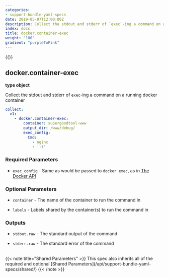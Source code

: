 ```yaml
---
categories:
- support-bundle-yaml-specs
date: 2019-05-07T12:00:00Z
description: Collect the stdout and stderr of `exec`-ing a command on a running docker container
index: docs
title: docker.container-exec
weight: "100"
gradient: "purpleToPink"
---
```


{{<legacynotice>}}

## docker.container-exec

**type object**

Collect the stdout and stderr of `exec`-ing a command on a running docker container


```yaml
collect:
  v1:
    - docker.container-exec:
        container: supergoodtool-www
        output_dir: /www/debug/
        exec_config:
          Cmd:
            - nginx
            - '-t'
```


### Required Parameters


- `exec_config` - Same as would be passed to `docker exec`, as in [The Docker API](https://github.com/moby/moby/blob/master/api/types/configs.go#L43)



### Optional Parameters


- `container` - The name of the container to run the command in


- `labels` - Labels shared by the container(s) to run the command in



### Outputs

    
- `stdout.raw` - The standard output of the command

- `stderr.raw` - The standard error of the command


<br>
{{< note title="Shared Parameters" >}}
This spec also inherits all of the required and optional [Shared Parameters](/api/support-bundle-yaml-specs/shared/)
{{< /note >}}

  